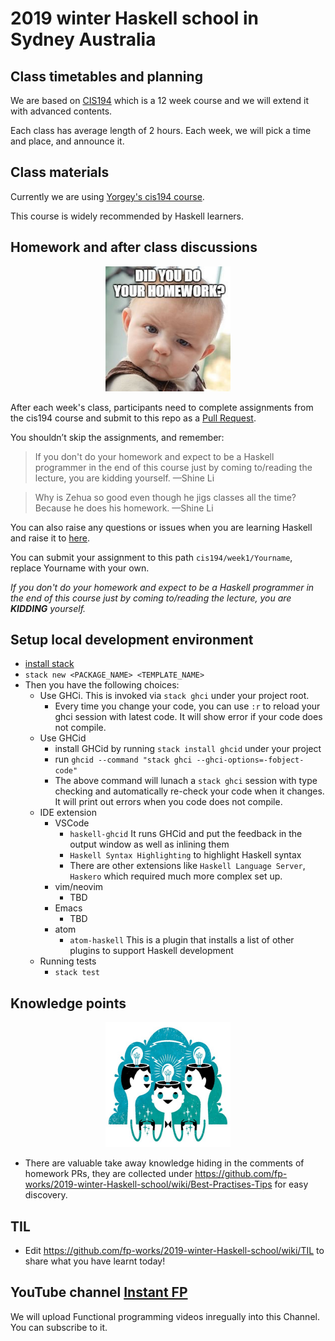 # 2019 winter Haskell school in Sydney Australia



## Class timetables and planning

We are based on [CIS194](https://www.seas.upenn.edu/~cis194/spring13/lectures.html) which is a 12 week course and we will extend it with advanced contents.

Each class has average length of 2 hours. Each week, we will pick a time and place, and announce it.



## Class materials



Currently we are using [Yorgey's cis194 course](https://www.seas.upenn.edu/~cis194/spring13/lectures.html).

This course is widely recommended by Haskell learners.



## Homework and after class discussions

<p align="center">
    <img src="homework.jpg" alt="Image" width="200" height="200" />
</p>

After each week's class, participants need to complete assignments from the cis194 course and submit to this repo as a [Pull Request](https://github.com/fp-works/2019-winter-Haskell-school/pulls).


You shouldn’t skip the assignments, and remember:

> If you don't do your homework and expect to be a Haskell programmer in the end of this course just by coming to/reading the lecture, you are kidding yourself. &mdash;Shine Li


> Why is Zehua so good even though he jigs classes all the time? Because he does his homework. &mdash;Shine Li


You can also raise any questions or issues when you are learning Haskell and raise it to [here](https://github.com/fp-works/2019-winter-Haskell-school/issues).



You can submit your assignment to this path `cis194/week1/Yourname`, replace Yourname with your own.


*If you don't do your homework and expect to be a Haskell programmer in the end of this course just by coming to/reading the lecture, you are **KIDDING** yourself.*



## Setup local development environment
- [install stack](https://docs.haskellstack.org/en/stable/README/)
- `stack new <PACKAGE_NAME> <TEMPLATE_NAME>`
- Then you have the following choices:
  - Use GHCi. This is invoked via `stack ghci` under your project root.
    - Every time you change your code, you can use `:r` to reload your ghci session with latest code. It will show error if your code does not compile.
  - Use GHCid
    - install GHCid by running `stack install ghcid` under your project
    - run `ghcid --command "stack ghci --ghci-options=-fobject-code"`
    - The above command will lunach a `stack ghci` session with type checking and automatically re-check your code when it changes. It will print out errors when you code does not compile.
  - IDE extension
    - VSCode
      - `haskell-ghcid` It runs GHCid and put the feedback in the output window as well as inlining them
      - `Haskell Syntax Highlighting` to highlight Haskell syntax
      - There are other extensions like `Haskell Language Server`, `Haskero` which required much more complex set up.
    - vim/neovim
      - TBD
    - Emacs
      - TBD
    - atom
      - `atom-haskell` This is a plugin that installs a list of other plugins to support Haskell development
  - Running tests
    - `stack test`


## Knowledge points

<p align="center">
    <img src="shareknowledge.jpeg" alt="Image" width="200" height="200" />
</p>

- There are valuable take away knowledge hiding in the comments of homework PRs, they are collected under https://github.com/fp-works/2019-winter-Haskell-school/wiki/Best-Practises-Tips for easy discovery.

## TIL

- Edit https://github.com/fp-works/2019-winter-Haskell-school/wiki/TIL to share what you have learnt today!


## YouTube channel [Instant FP](https://www.youtube.com/channel/UC9Hfs-_0PtqNT9Az-Jf1ptQ)

We will upload Functional programming videos inregually into this Channel. You can subscribe to it.
